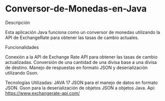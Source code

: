 # Conversor-de-Monedas-en-Java

Descripción

Esta aplicación Java funciona como un conversor de monedas utilizando la API de ExchangeRate para obtener las tasas de cambio actuales.

Funcionalidades

Conexión a la API de Exchange Rate API para obtener las tasas de cambio actualizadas. 
Conversión de una cantidad de una divisa base a una divisa de destino. 
Manejo de respuestas en formato JSON y deserialización utilizando Gson.

Tecnologías Utilizadas: 
JAVA 17 
JSON para el manejo de datos en formato JSON. 
Gson para la deserialización de objetos JSON a objetos Java.
Api: https://www.exchangerate-api.com/
